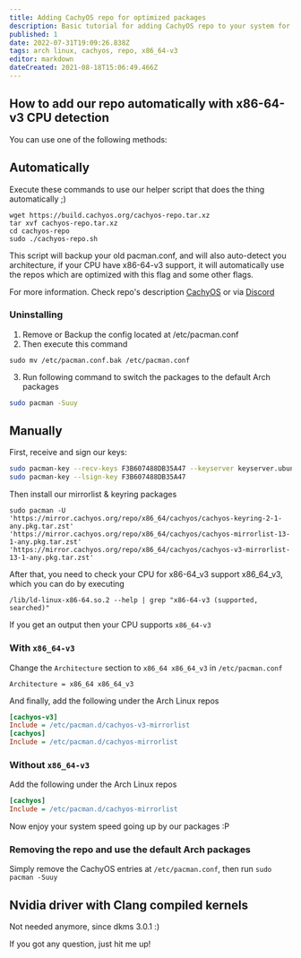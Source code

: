 ```yaml
---
title: Adding CachyOS repo for optimized packages
description: Basic tutorial for adding CachyOS repo to your system for packages compiled with x86_64-v3 support.
published: 1
date: 2022-07-31T19:09:26.838Z
tags: arch linux, cachyos, repo, x86_64-v3
editor: markdown
dateCreated: 2021-08-18T15:06:49.466Z
---
```


## How to add our repo automatically with x86-64-v3 CPU detection

You can use one of the following methods:

## Automatically
Execute these commands to use our helper script that does the thing automatically ;)
```
wget https://build.cachyos.org/cachyos-repo.tar.xz
tar xvf cachyos-repo.tar.xz
cd cachyos-repo
sudo ./cachyos-repo.sh
```
This script will backup your old pacman.conf, and will also auto-detect you architecture, if your CPU have x86-64-v3 support, it will automatically use the repos which are optimized with this flag and some other flags.

For more information. Check repo's description [CachyOS](https://github.com/cachyos) or via [Discord](https://discord.gg/k39qfrxPNa)
### Uninstalling

1. Remove or Backup the config located at /etc/pacman.conf
2. Then execute this command
```
sudo mv /etc/pacman.conf.bak /etc/pacman.conf
```
3. Run following command to switch the packages to the default Arch packages 
```sh
sudo pacman -Suuy
```

## Manually
First, receive and sign our keys:
```sh
sudo pacman-key --recv-keys F3B607488DB35A47 --keyserver keyserver.ubuntu.com
sudo pacman-key --lsign-key F3B607488DB35A47
```
Then install our mirrorlist & keyring packages
```
sudo pacman -U 'https://mirror.cachyos.org/repo/x86_64/cachyos/cachyos-keyring-2-1-any.pkg.tar.zst' 'https://mirror.cachyos.org/repo/x86_64/cachyos/cachyos-mirrorlist-13-1-any.pkg.tar.zst' 'https://mirror.cachyos.org/repo/x86_64/cachyos/cachyos-v3-mirrorlist-13-1-any.pkg.tar.zst'
```
After that, you need to check your CPU for x86-64_v3 support x86_64_v3, which you can do by executing
```
/lib/ld-linux-x86-64.so.2 --help | grep "x86-64-v3 (supported, searched)"
```
If you get an output then your CPU supports `x86_64-v3`
### With `x86_64-v3`
Change the `Architecture` section to `x86_64 x86_64_v3` in `/etc/pacman.conf`
```
Architecture = x86_64 x86_64_v3
```
And finally, add the following under the Arch Linux repos
```cfg
[cachyos-v3]
Include = /etc/pacman.d/cachyos-v3-mirrorlist
[cachyos]
Include = /etc/pacman.d/cachyos-mirrorlist
```
### Without `x86_64-v3`
Add the following under the Arch Linux repos
```cfg
[cachyos]
Include = /etc/pacman.d/cachyos-mirrorlist
```
Now enjoy your system speed going up by our packages :P
### Removing the repo and use the default Arch packages

Simply remove the CachyOS entries at `/etc/pacman.conf`, then run `sudo pacman -Suuy`

## Nvidia driver with Clang compiled kernels
Not needed anymore, since dkms 3.0.1 :)

If you got any question, just hit me up!